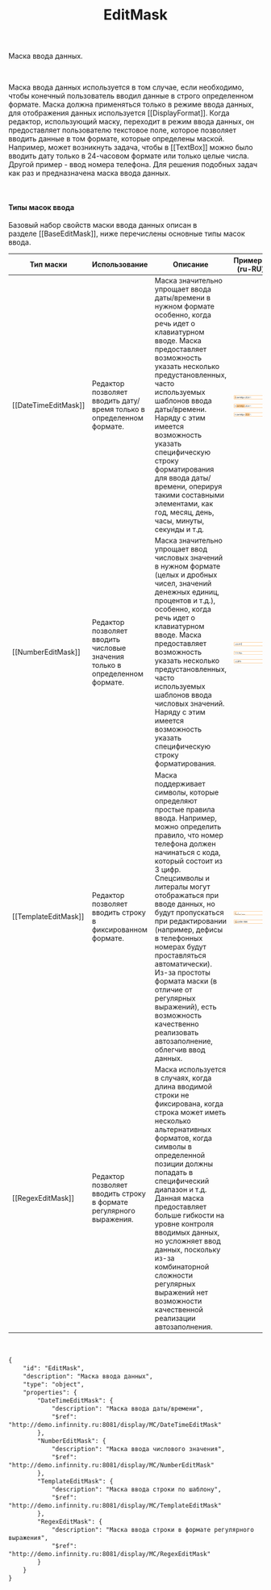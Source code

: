﻿---
layout: default
title: EditMask
position: 10
categories: 
tags: 
---

Маска ввода данных.

   

Маска ввода данных используется в том случае, если необходимо, чтобы конечный пользователь вводил данные в строго определенном формате. Маска должна применяться только в режиме ввода данных, для отображения данных используется [[DisplayFormat]]. Когда редактор, использующий маску, переходит в режим ввода данных, он предоставляет пользователю текстовое поле, которое позволяет вводить данные в том формате, которые определены маской. Например, может возникнуть задача, чтобы в [[TextBox]] можно было вводить дату только в 24-часовом формате или только целые числа. Другой пример - ввод номера телефона. Для решения подобных задач как раз и предназначена маска ввода данных.

 

#### Типы масок ввода

Базовый набор свойств маски ввода данных описан в разделе [[BaseEditMask]], ниже перечислены основные типы масок ввода.

|Тип маски|Использование|Описание|Примеры (ru-RU)|
|---------|-------------|--------|---------------|
|[[DateTimeEditMask]]|Редактор позволяет вводить дату/время только в определенном формате.|Маска значительно упрощает ввода даты/времени в нужном формате особенно, когда речь идет о клавиатурном вводе. Маска предоставляет возможность указать несколько предустановленных, часто используемых шаблонов ввода даты/времени. Наряду с этим имеется возможность указать специфическую строку форматирования для ввода даты/времени, оперируя такими составными элементами, как год, месяц, день, часы, минуты, секунды и т.д.|![](DateTimeEditMask_Ex_00.png)![](DateTimeEditMask_Ex_01.png)![](DateTimeEditMask_Ex_02.png)|
|[[NumberEditMask]]|Редактор позволяет вводить числовые значения только в определенном формате.|Маска значительно упрощает ввод числовых значений в нужном формате (целых и дробных чисел, значений денежных единиц, процентов и т.д.), особенно, когда речь идет о клавиатурном вводе. Маска предоставляет возможность указать несколько предустановленных, часто используемых шаблонов ввода числовых значений. Наряду с этим имеется возможность указать специфическую строку форматирования.|![](NumericEditMask_Ex_00.png)![](NumericEditMask_Ex_01.png)![](NumericEditMask_Ex_02.png)|
|[[TemplateEditMask]]|Редактор позволяет вводить строку в фиксированном формате.|Маска поддерживает символы, которые определяют простые правила ввода. Например, можно определить правило, что номер телефона должен начинаться с кода, который состоит из 3 цифр. Спецсимволы и литералы могут отображаться при вводе данных, но будут пропускаться при редактировании (например, дефисы в телефонных номерах будут проставляться автоматически). Из-за простоты формата маски (в отличие от регулярных выражений), есть возможность качественно реализовать автозаполнение, облегчив ввод данных.|![](TemplateEditMask_Ex_00.png)![](TemplateEditMask_Ex_01.png)|
|[[RegexEditMask]]|Редактор позволяет вводить строку в формате регулярного выражения.|Маска используется в случаях, когда длина вводимой строки не фиксирована, когда строка может иметь несколько альтернативных форматов, когда символы в определенной позиции должны попадать в специфический диапазон и т.д. Данная маска предоставляет больше гибкости на уровне контроля вводимых данных, но усложняет ввод данных, поскольку из-за комбинаторной сложности регулярных выражений нет возможности качественной реализации автозаполнения.| |

   

```
{
	"id": "EditMask",
	"description": "Маска ввода данных",
	"type": "object",
	"properties": {
		"DateTimeEditMask": {
			"description": "Маска ввода даты/времени",
			"$ref": "http://demo.infinnity.ru:8081/display/MC/DateTimeEditMask"
		},
		"NumberEditMask": {
			"description": "Маска ввода числового значения",
			"$ref": "http://demo.infinnity.ru:8081/display/MC/NumberEditMask"
		},
		"TemplateEditMask": {
			"description": "Маска ввода строки по шаблону",
			"$ref": "http://demo.infinnity.ru:8081/display/MC/TemplateEditMask"
		},
		"RegexEditMask": {
			"description": "Маска ввода строки в формате регулярного выражения",
			"$ref": "http://demo.infinnity.ru:8081/display/MC/RegexEditMask"
		}
	}
}
```

 

 

